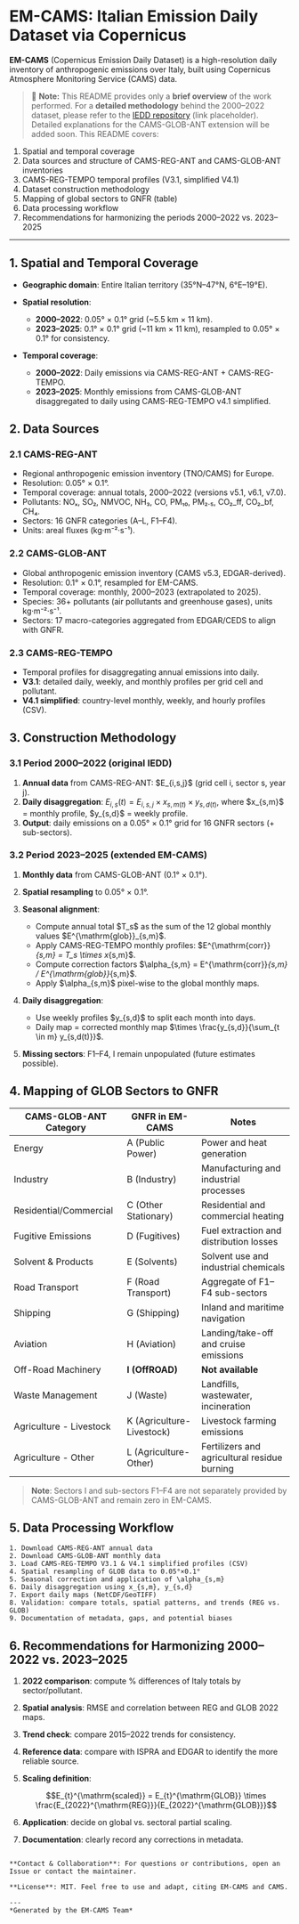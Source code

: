 # EM-CAMS: Italian Emission Daily Dataset via Copernicus

**EM-CAMS** (Copernicus Emission Daily Dataset) is a high-resolution daily inventory of anthropogenic emissions over Italy, built using Copernicus Atmosphere Monitoring Service (CAMS) data.

> 🚨 **Note:** This README provides only a **brief overview** of the work performed. For a **detailed methodology** behind the 2000–2022 dataset, please refer to the [IEDD repository](https://github.com/your-org/IEDD) (link placeholder). Detailed explanations for the CAMS-GLOB-ANT extension will be added soon. This README covers:

1. Spatial and temporal coverage
2. Data sources and structure of CAMS-REG-ANT and CAMS-GLOB-ANT inventories
3. CAMS-REG-TEMPO temporal profiles (V3.1, simplified V4.1)
4. Dataset construction methodology
5. Mapping of global sectors to GNFR (table)
6. Data processing workflow
7. Recommendations for harmonizing the periods 2000–2022 vs. 2023–2025

---

## 1. Spatial and Temporal Coverage

* **Geographic domain**: Entire Italian territory (35°N–47°N, 6°E–19°E).
* **Spatial resolution**:

  * **2000–2022**: 0.05° × 0.1° grid (\~5.5 km × 11 km).
  * **2023–2025**: 0.1° × 0.1° grid (\~11 km × 11 km), resampled to 0.05° × 0.1° for consistency.
* **Temporal coverage**:

  * **2000–2022**: Daily emissions via CAMS-REG-ANT + CAMS-REG-TEMPO.
  * **2023–2025**: Monthly emissions from CAMS-GLOB-ANT disaggregated to daily using CAMS-REG-TEMPO v4.1 simplified.

## 2. Data Sources

### 2.1 CAMS-REG-ANT

* Regional anthropogenic emission inventory (TNO/CAMS) for Europe.
* Resolution: 0.05° × 0.1°.
* Temporal coverage: annual totals, 2000–2022 (versions v5.1, v6.1, v7.0).
* Pollutants: NOₓ, SO₂, NMVOC, NH₃, CO, PM₁₀, PM₂.₅, CO₂\_ff, CO₂\_bf, CH₄.
* Sectors: 16 GNFR categories (A–L, F1–F4).
* Units: areal fluxes (kg·m⁻²·s⁻¹).

### 2.2 CAMS-GLOB-ANT

* Global anthropogenic emission inventory (CAMS v5.3, EDGAR-derived).
* Resolution: 0.1° × 0.1°, resampled for EM-CAMS.
* Temporal coverage: monthly, 2000–2023 (extrapolated to 2025).
* Species: 36+ pollutants (air pollutants and greenhouse gases), units kg·m⁻²·s⁻¹.
* Sectors: 17 macro-categories aggregated from EDGAR/CEDS to align with GNFR.

### 2.3 CAMS-REG-TEMPO

* Temporal profiles for disaggregating annual emissions into daily.
* **V3.1**: detailed daily, weekly, and monthly profiles per grid cell and pollutant.
* **V4.1 simplified**: country-level monthly, weekly, and hourly profiles (CSV).

## 3. Construction Methodology

### 3.1 Period 2000–2022 (original IEDD)

1. **Annual data** from CAMS-REG-ANT: \$E\_{i,s,j}\$ (grid cell i, sector s, year j).
2. **Daily disaggregation**:
   $E_{i,s}(t) = E_{i,s,j} \times x_{s,m(t)} \times y_{s,d(t)},$
   where \$x\_{s,m}\$ = monthly profile, \$y\_{s,d}\$ = weekly profile.
3. **Output**: daily emissions on a 0.05° × 0.1° grid for 16 GNFR sectors (+ sub-sectors).

### 3.2 Period 2023–2025 (extended EM-CAMS)

1. **Monthly data** from CAMS-GLOB-ANT (0.1° × 0.1°).
2. **Spatial resampling** to 0.05° × 0.1°.
3. **Seasonal alignment**:

   * Compute annual total \$T\_s\$ as the sum of the 12 global monthly values \$E^{\mathrm{glob}}\_{s,m}\$.
   * Apply CAMS-REG-TEMPO monthly profiles: \$E^{\mathrm{corr}}*{s,m} = T\_s \times x*{s,m}\$.
   * Compute correction factors \$\alpha\_{s,m} = E^{\mathrm{corr}}*{s,m} / E^{\mathrm{glob}}*{s,m}\$.
   * Apply \$\alpha\_{s,m}\$ pixel-wise to the global monthly maps.
4. **Daily disaggregation**:

   * Use weekly profiles \$y\_{s,d}\$ to split each month into days.
   * Daily map = corrected monthly map \$\times \frac{y\_{s,d}}{\sum\_{t \in m} y\_{s,d(t)}}\$.
5. **Missing sectors**: F1–F4, I remain unpopulated (future estimates possible).

## 4. Mapping of GLOB Sectors to GNFR

| CAMS-GLOB-ANT Category  | GNFR in EM-CAMS           | Notes                                        |
| ----------------------- | ------------------------- | -------------------------------------------- |
| Energy                  | A (Public Power)          | Power and heat generation                    |
| Industry                | B (Industry)              | Manufacturing and industrial processes       |
| Residential/Commercial  | C (Other Stationary)      | Residential and commercial heating           |
| Fugitive Emissions      | D (Fugitives)             | Fuel extraction and distribution losses      |
| Solvent & Products      | E (Solvents)              | Solvent use and industrial chemicals         |
| Road Transport          | F (Road Transport)        | Aggregate of F1–F4 sub-sectors               |
| Shipping                | G (Shipping)              | Inland and maritime navigation               |
| Aviation                | H (Aviation)              | Landing/take-off and cruise emissions        |
| Off-Road Machinery      | **I (OffROAD)**           | **Not available**                            |
| Waste Management        | J (Waste)                 | Landfills, wastewater, incineration          |
| Agriculture - Livestock | K (Agriculture-Livestock) | Livestock farming emissions                  |
| Agriculture - Other     | L (Agriculture-Other)     | Fertilizers and agricultural residue burning |

> **Note**: Sectors I and sub-sectors F1–F4 are not separately provided by CAMS-GLOB-ANT and remain zero in EM-CAMS.

## 5. Data Processing Workflow

```text
1. Download CAMS-REG-ANT annual data
2. Download CAMS-GLOB-ANT monthly data
3. Load CAMS-REG-TEMPO V3.1 & V4.1 simplified profiles (CSV)
4. Spatial resampling of GLOB data to 0.05°×0.1°
5. Seasonal correction and application of \alpha_{s,m}
6. Daily disaggregation using x_{s,m}, y_{s,d}
7. Export daily maps (NetCDF/GeoTIFF)
8. Validation: compare totals, spatial patterns, and trends (REG vs. GLOB)
9. Documentation of metadata, gaps, and potential biases
```

## 6. Recommendations for Harmonizing 2000–2022 vs. 2023–2025

1. **2022 comparison**: compute % differences of Italy totals by sector/pollutant.
2. **Spatial analysis**: RMSE and correlation between REG and GLOB 2022 maps.
3. **Trend check**: compare 2015–2022 trends for consistency.
4. **Reference data**: compare with ISPRA and EDGAR to identify the more reliable source.
5. **Scaling definition**:

   ```math
   E_{t}^{\mathrm{scaled}} = E_{t}^{\mathrm{GLOB}} \times \frac{E_{2022}^{\mathrm{REG}}}{E_{2022}^{\mathrm{GLOB}}}
   ```
6. **Application**: decide on global vs. sectoral partial scaling.
7. **Documentation**: clearly record any corrections in metadata.

```

**Contact & Collaboration**: For questions or contributions, open an Issue or contact the maintainer.

**License**: MIT. Feel free to use and adapt, citing EM-CAMS and CAMS.

---
*Generated by the EM-CAMS Team*

```
